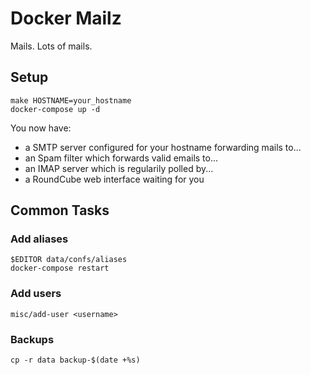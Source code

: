 # Docker Mailz

Mails. Lots of mails.

## Setup

    make HOSTNAME=your_hostname
    docker-compose up -d

You now have:

- a SMTP server configured for your hostname forwarding mails to...
- an Spam filter which forwards valid emails to...
- an IMAP server which is regularily polled by...
- a RoundCube web interface waiting for you

## Common Tasks

### Add aliases

    $EDITOR data/confs/aliases
    docker-compose restart

### Add users

    misc/add-user <username>

### Backups

    cp -r data backup-$(date +%s)
